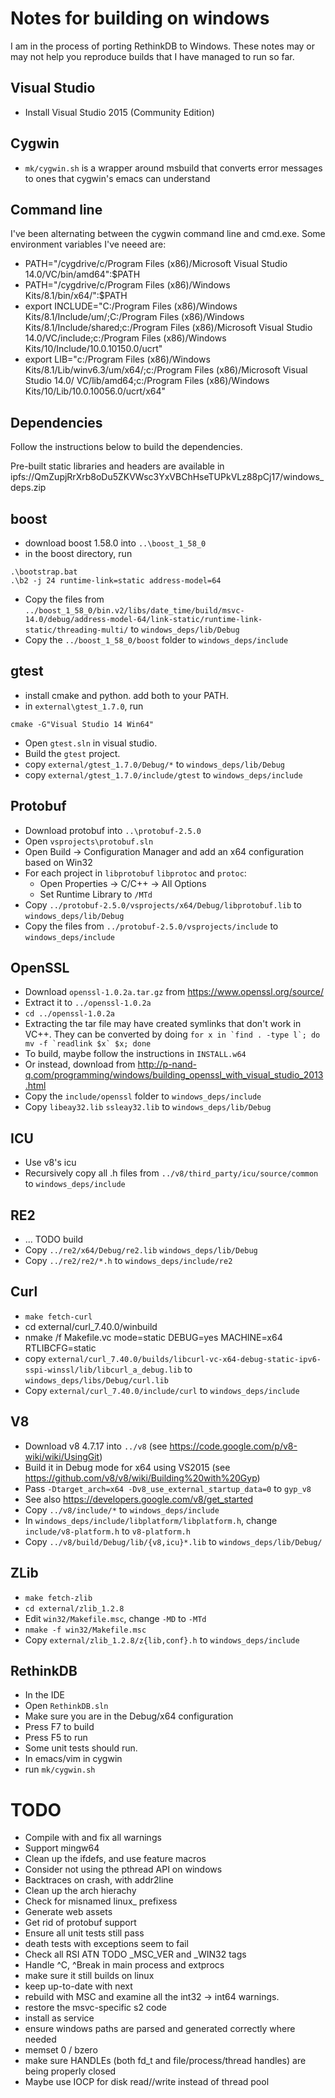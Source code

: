 # Notes for building on windows

I am in the process of porting RethinkDB to Windows. These notes may
or may not help you reproduce builds that I have managed to run so
far.

## Visual Studio

* Install Visual Studio 2015 (Community Edition)

## Cygwin

* `mk/cygwin.sh` is a wrapper around msbuild that converts error messages to ones
  that cygwin's emacs can understand

## Command line

I've been alternating between the cygwin command line and cmd.exe.
Some environment variables I've neeed are:

* PATH="/cygdrive/c/Program Files (x86)/Microsoft Visual Studio 14.0/VC/bin/amd64":$PATH
* PATH="/cygdrive/c/Program Files (x86)/Windows Kits/8.1/bin/x64/":$PATH
* export INCLUDE="C:/Program Files (x86)/Windows Kits/8.1/Include/um/;C:/Program Files (x86)/Windows Kits/8.1/Include/shared;c:/Program Files (x86)/Microsoft Visual Studio 14.0/VC/include;c:/Program Files (x86)/Windows Kits/10/Include/10.0.10150.0/ucrt"
* export LIB="c:/Program Files (x86)/Windows Kits/8.1/Lib/winv6.3/um/x64/;c:/Program Files (x86)/Microsoft Visual Studio 14.0/
VC/lib/amd64;c:/Program Files (x86)/Windows Kits/10/Lib/10.0.10056.0/ucrt/x64"

## Dependencies

Follow the instructions below to build the dependencies.

Pre-built static libraries and headers are available in ipfs://QmZupjRrXrb8oDu5ZKVWsc3YxVBChHseTUPkVLz88pCj17/windows_deps.zip

## boost

* download boost 1.58.0 into `..\boost_1_58_0`
* in the boost directory, run

```
.\bootstrap.bat
.\b2 -j 24 runtime-link=static address-model=64
```

* Copy the files from `../boost_1_58_0/bin.v2/libs/date_time/build/msvc-14.0/debug/address-model-64/link-static/runtime-link-static/threading-multi/`
  to `windows_deps/lib/Debug`
* Copy the `../boost_1_58_0/boost` folder to `windows_deps/include`

## gtest

* install cmake and python. add both to your PATH.
* in `external\gtest_1.7.0`, run

```
cmake -G"Visual Studio 14 Win64"
```

* Open `gtest.sln` in visual studio.
* Build the `gtest` project.
* copy `external/gtest_1.7.0/Debug/*` to `windows_deps/lib/Debug`
* copy `external/gtest_1.7.0/include/gtest` to `windows_deps/include`

## Protobuf

* Download protobuf into `..\protobuf-2.5.0`
* Open `vsprojects\protobuf.sln`
* Open Build -> Configuration Manager and add an x64 configuration based on Win32
* For each project in `libprotobuf` `libprotoc` and `protoc`:
  - Open Properties -> C/C++ -> All Options
  - Set Runtime Library to `/MTd`
* Copy `../protobuf-2.5.0/vsprojects/x64/Debug/libprotobuf.lib` to `windows_deps/lib/Debug`
* Copy the files from `../protobuf-2.5.0/vsprojects/include` to `windows_deps/include`

## OpenSSL

* Download `openssl-1.0.2a.tar.gz` from https://www.openssl.org/source/
* Extract it to `../openssl-1.0.2a`
* `cd ../openssl-1.0.2a`
* Extracting the tar file may have created symlinks that don't work in VC++. They can be converted by doing ```for x in `find . -type l`; do mv -f `readlink $x` $x; done```
* To build, maybe follow the instructions in `INSTALL.w64`
* Or instead, download from http://p-nand-q.com/programming/windows/building_openssl_with_visual_studio_2013.html
* Copy the `include/openssl` folder to `windows_deps/include`
* Copy `libeay32.lib` `ssleay32.lib` to `windows_deps/lib/Debug`

## ICU

* Use v8's icu
* Recursively copy all .h files from `../v8/third_party/icu/source/common` to `windows_deps/include`

## RE2

* ... TODO build
* Copy `../re2/x64/Debug/re2.lib` `windows_deps/lib/Debug`
* Copy `../re2/re2/*.h` to `windows_deps/include/re2`

## Curl

* `make fetch-curl`
* cd external/curl_7.40.0/winbuild
* nmake /f Makefile.vc mode=static DEBUG=yes MACHINE=x64 RTLIBCFG=static
* copy `external/curl_7.40.0/builds/libcurl-vc-x64-debug-static-ipv6-sspi-winssl/lib/libcurl_a_debug.lib`
  to `windows_deps/libs/Debug/curl.lib`
* Copy `external/curl_7.40.0/include/curl` to `windows_deps/include`

## V8

* Download v8 4.7.17 into `../v8` (see https://code.google.com/p/v8-wiki/wiki/UsingGit)
* Build it in Debug mode for x64 using VS2015 (see https://github.com/v8/v8/wiki/Building%20with%20Gyp)
 * Pass `-Dtarget_arch=x64 -Dv8_use_external_startup_data=0` to `gyp_v8`
* See also https://developers.google.com/v8/get_started
* Copy `../v8/include/*` to `windows_deps/include`
* In `windows_deps/include/libplatform/libplatform.h`, change `include/v8-platform.h` to `v8-platform.h`
* Copy `../v8/build/Debug/lib/{v8,icu}*.lib` to `windows_deps/lib/Debug/`

## ZLib

* `make fetch-zlib`
* `cd external/zlib_1.2.8`
* Edit `win32/Makefile.msc`, change `-MD` to `-MTd`
* `nmake -f win32/Makefile.msc`
* Copy `external/zlib_1.2.8/z{lib,conf}.h` to `windows_deps/include`

## RethinkDB

* In the IDE
 * Open `RethinkDB.sln`
 * Make sure you are in the Debug/x64 configuration
 * Press F7 to build
 * Press F5 to run
 * Some unit tests should run.
* In emacs/vim in cygwin
 * run `mk/cygwin.sh`

# TODO

* Compile with and fix all warnings
* Support mingw64
* Clean up the ifdefs, and use feature macros
* Consider not using the pthread API on windows
* Backtraces on crash, with addr2line
* Clean up the arch hierachy
* Check for misnamed linux_ prefixess
* Generate web assets
* Get rid of protobuf support
* Ensure all unit tests still pass
* death tests with exceptions seem to fail
* Check all RSI ATN TODO _MSC_VER and _WIN32 tags
* Handle ^C, ^Break in main process and extprocs
* make sure it still builds on linux
* keep up-to-date with next
* rebuild with MSC and examine all the int32 -> int64 warnings.
* restore the msvc-specific s2 code
* install as service
* ensure windows paths are parsed and generated correctly where needed
* memset 0 / bzero
* make sure HANDLEs (both fd_t and file/process/thread handles) are being properly closed
* Maybe use IOCP for disk read//write instead of thread pool